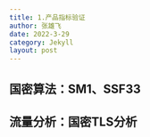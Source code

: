```yaml
---
title: 1.产品指标验证
author: 张雄飞
date: 2022-3-29
category: Jekyll
layout: post
---
```


## 国密算法：SM1、SSF33

## 流量分析：国密TLS分析

